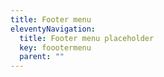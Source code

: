 ```yaml
---
title: Footer menu
eleventyNavigation:
  title: Footer menu placeholder
  key: foootermenu
  parent: ""
---
```

